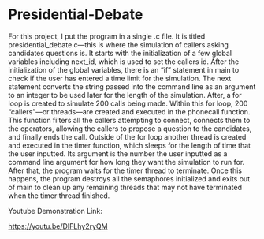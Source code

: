 # Presidential-Debate
For this project, I put the program in a single .c file. It is titled presidential_debate.c—this is where the simulation of callers asking candidates questions is. It
starts with the initialization of a few global variables including next_id, which is used to set the callers id. After the initialization of the global variables, there is 
an “if” statement in main to check if the user has entered a time limit for the simulation. The next statement converts the string passed into the command line as an argument to 
an integer to be used later for the length of the simulation. After, a for loop is created to simulate 200 calls being made. Within this for loop, 200 “callers”—or threads—are 
created and executed in the phonecall function. This function filters all the callers attempting to connect, connects them to the operators, allowing the callers to propose a 
question to the candidates, and finally ends the call. Outside of the for loop another thread is created and executed in the timer function, which sleeps for the length of time 
that the user inputted. Its argument is the number the user inputted as a command line argument for how long they want the simulation to run for. After that, the program waits 
for the timer thread to terminate. Once this happens, the program destroys all the semaphores initialized and exits out of main to clean up any remaining threads that may not 
have terminated when the timer thread finished. 



Youtube Demonstration Link:

https://youtu.be/DIFLhy2ryQM
